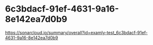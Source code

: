# 6c3bdacf-91ef-4631-9a16-8e142ea7d0b9
https://sonarcloud.io/summary/overall?id=examly-test_6c3bdacf-91ef-4631-9a16-8e142ea7d0b9
